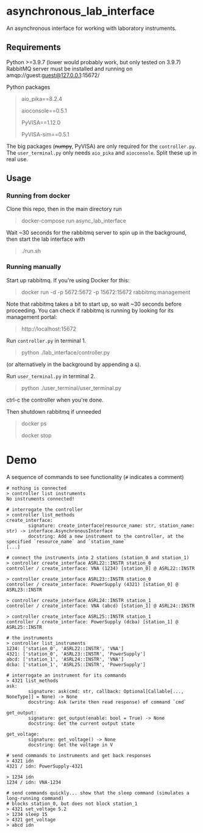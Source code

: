 asynchronous_lab_interface
==========================

An asynchronous interface for working with laboratory instruments.

Requirements
------------
Python >=3.9.7 (lower would probably work, but only tested on 3.9.7)
RabbitMQ server must be installed and running on amqp://guest:guest@127.0.0.1:15672/

Python packages
> aio_pika==8.2.4
>
> aioconsole==0.5.1
>
> PyVISA==1.12.0
>
> PyVISA-sim==0.5.1

The big packages (~~numpy~~, PyVISA) are only required for the `controller.py`. The `user_terminal.py` only needs `aio_pika` and `aioconsole`. Split these up in real use. 

Usage
-----
 ### Running from docker
 Clone this repo, then in the main directory run
 > docker-compose run async_lab_interface

 Wait ~30 seconds for the rabbitmq server to spin up in the background, then start the lab interface with
 > ./run.sh

### Running manually
Start up rabbitmq. If you're using Docker for this:
> docker run -d -p 5672:5672 -p 15672:15672 rabbitmq:management

Note that rabbitmq takes a bit to start up, so wait ~30 seconds before proceeding. You can check if
rabbitmq is running by looking for its management portal:
> http://localhost:15672

Run `controller.py` in terminal 1.
 > python ./lab_interface/controller.py
 
(or alternatively in the background by appending a `&`).

 Run `user_terminal.py` in terminal 2.
 > python ./user_terminal/user_terminal.py

 ctrl-c the controller when you're done.

 Then shutdown rabbitmq if unneeded
 > docker ps
 >
 > docker stop <unique hash fragment of rabbitmq container>

Demo
====
A sequence of commands to see functionality (`#` indicates a comment)

~~~
# nothing is connected
> controller list instruments
No instruments connected!

# interrogate the controller
> controller list_methods
create_interface:
        signature: create_interface(resource_name: str, station_name: str) -> interface.AsynchronousInterface
        docstring: Add a new instrument to the controller, at the specified `resource_name` and `station_name`
[...]

# connect the instruments into 2 stations (station_0 and station_1)
> controller create_interface ASRL22::INSTR station_0
controller / create_interface: VNA (1234) [station_0] @ ASRL22::INSTR

> controller create_interface ASRL23::INSTR station_0
controller / create_interface: PowerSupply (4321) [station_0] @ ASRL23::INSTR

> controller create_interface ASRL24::INSTR station_1
controller / create_interface: VNA (abcd) [station_1] @ ASRL24::INSTR

> controller create_interface ASRL25::INSTR station_1
controller / create_interface: PowerSupply (dcba) [station_1] @ ASRL25::INSTR

# the instruments
> controller list_instruments
1234: ['station_0', 'ASRL22::INSTR', 'VNA']
4321: ['station_0', 'ASRL23::INSTR', 'PowerSupply']
abcd: ['station_1', 'ASRL24::INSTR', 'VNA']
dcba: ['station_1', 'ASRL25::INSTR', 'PowerSupply']

# interrogate an instrument for its commands
> 4321 list_methods
ask:
        signature: ask(cmd: str, callback: Optional[Callable[..., NoneType]] = None) -> None
        docstring: Ask (write then read response) of command `cmd`

get_output:
        signature: get_output(enable: bool = True) -> None
        docstring: Get the current output state

get_voltage:
        signature: get_voltage() -> None
        docstring: Get the voltage in V

# send commands to instruments and get back responses
> 4321 idn
4321 / idn: PowerSupply-4321

> 1234 idn
1234 / idn: VNA-1234

# send commands quickly... show that the sleep command (simulates a long-running command)
# blocks station_0, but does not block station_1
> 4321 set_voltage 5.2
> 1234 sleep 15
> 4321 get_voltage
> abcd idn
~~~